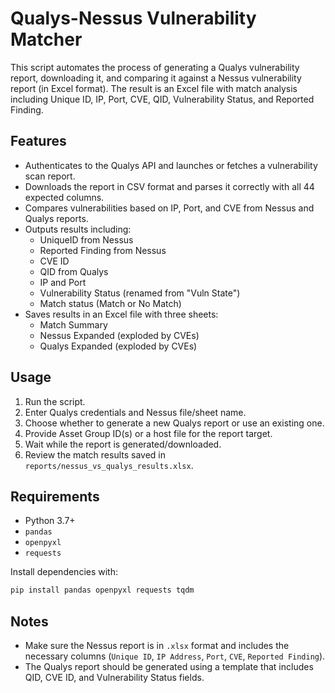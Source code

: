 # Qualys-Nessus Vulnerability Matcher

This script automates the process of generating a Qualys vulnerability report, downloading it, and comparing it against a Nessus vulnerability report (in Excel format). The result is an Excel file with match analysis including Unique ID, IP, Port, CVE, QID, Vulnerability Status, and Reported Finding.

## Features

- Authenticates to the Qualys API and launches or fetches a vulnerability scan report.
- Downloads the report in CSV format and parses it correctly with all 44 expected columns.
- Compares vulnerabilities based on IP, Port, and CVE from Nessus and Qualys reports.
- Outputs results including:
  - UniqueID from Nessus
  - Reported Finding from Nessus
  - CVE ID
  - QID from Qualys
  - IP and Port
  - Vulnerability Status (renamed from "Vuln State")
  - Match status (Match or No Match)
- Saves results in an Excel file with three sheets:
  - Match Summary
  - Nessus Expanded (exploded by CVEs)
  - Qualys Expanded (exploded by CVEs)

## Usage

1. Run the script.
2. Enter Qualys credentials and Nessus file/sheet name.
3. Choose whether to generate a new Qualys report or use an existing one.
4. Provide Asset Group ID(s) or a host file for the report target.
5. Wait while the report is generated/downloaded.
6. Review the match results saved in `reports/nessus_vs_qualys_results.xlsx`.

## Requirements

- Python 3.7+
- `pandas`
- `openpyxl`
- `requests`

Install dependencies with:

```bash
pip install pandas openpyxl requests tqdm
```

## Notes

- Make sure the Nessus report is in `.xlsx` format and includes the necessary columns (`Unique ID`, `IP Address`, `Port`, `CVE`, `Reported Finding`).
- The Qualys report should be generated using a template that includes QID, CVE ID, and Vulnerability Status fields.
